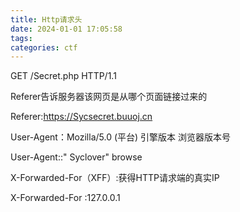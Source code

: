 ```yaml
---
title: Http请求头
date: 2024-01-01 17:05:58
tags:
categories: ctf
---
```


GET /Secret.php HTTP/1.1



Referer告诉服务器该网页是从哪个页面链接过来的

Referer:https://Sycsecret.buuoj.cn



User-Agent：Mozilla/5.0 (平台) 引擎版本 浏览器版本号

User-Agent::" Syclover" browse



X-Forwarded-For（XFF）:获得HTTP请求端的真实IP

X-Forwarded-For :127.0.0.1
